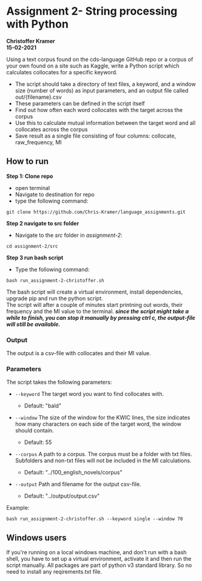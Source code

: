 # Assignment 2- String processing with Python
**Christoffer Kramer**  
**15-02-2021**  

Using a text corpus found on the cds-language GitHub repo or a corpus of your own found on a site such as Kaggle, write a Python script which calculates collocates for a specific keyword.

- The script should take a directory of text files, a keyword, and a window size (number of words) as input parameters, and an output file called out/{filename}.csv
- These parameters can be defined in the script itself
- Find out how often each word collocates with the target across the corpus
- Use this to calculate mutual information between the target word and all collocates across the corpus
- Save result as a single file consisting of four columns: collocate, raw_frequency, MI

## How to run

**Step 1: Clone repo**
- open terminal
- Navigate to destination for repo
- type the following command:  
```console
git clone https://github.com/Chris-Kramer/language_assignments.git
```  
**Step 2 navigate to src folder**
- Navigate to the _src_ folder in _assignment-2_:  
```console
cd assignment-2/src
```   
**Step 3 run bash script**
- Type the following command:  
```console
bash run_assignment-2-christoffer.sh
```
The bash script will create a virtual environment, install dependencies, upgrade pip and run the python script.  
The script will after a couple of minutes start printning out words, their frequency and the MI value to the terminal. 
**_since the script might take a while to finish, you can stop it manually by pressing ctrl c, the output-file will still be available._** 

### Output
The output is a csv-file with collocates and their MI value.  

### Parameters
The script takes the following parameters:  
- `--keyword` The target word you want to find collocates with.  
    - Default: "bald"  
- `--window` The size of the window for the KWIC lines, the size indicates how many characters on each side of the target word, the window should contain.  
    - Default: 55  

- `--corpus` A path to a corpus. The corpus must be a folder with txt files. Subfolders and non-txt files will not be included in the MI calculations.  
    - Default: "../100_english_novels/corpus"  
- `--output` Path and filename for the output csv-file.  
    - Default: "../output/output.csv"  

Example:  
```console
bash run_assignment-2-christoffer.sh --keyword single --window 70
```

## Windows users
If you're running on a local windows machine, and don't run with a bash shell, you have to set up a virtual environment, activate it and then run the script manually. All packages are part of python v3 standard library. So no need to install any reqirements.txt file. 